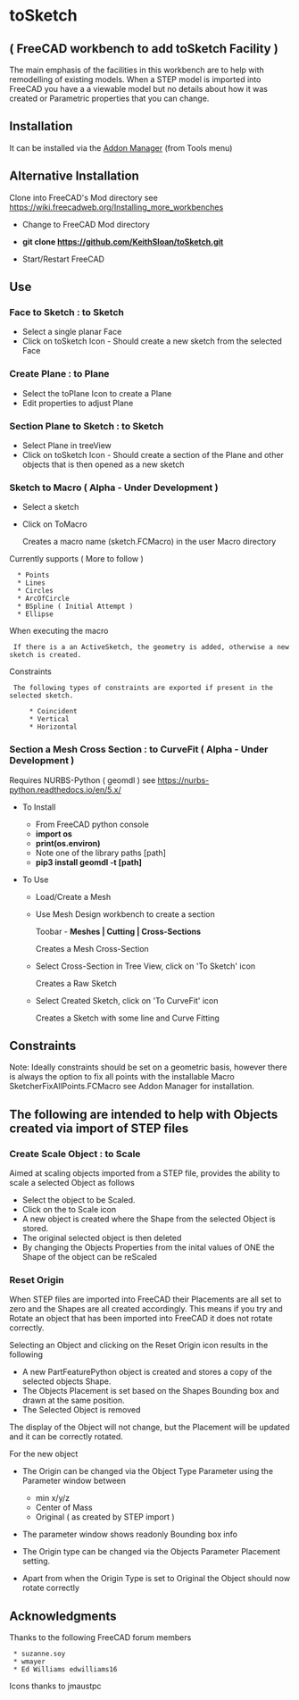 # toSketch

## ( FreeCAD workbench to add toSketch Facility )

The main emphasis of the facilities in this workbench are to help with remodelling of
existing models. When a STEP model is imported into FreeCAD you have a a viewable model
but no details about how it was created or Parametric properties that you can change.

## Installation

It can be installed via the [Addon Manager](https://github.com/FreeCAD/FreeCAD-addons) (from Tools menu)


## Alternative Installation

Clone into FreeCAD's Mod directory see https://wiki.freecadweb.org/Installing_more_workbenches

   * Change to FreeCAD Mod directory
   * **git clone https://github.com/KeithSloan/toSketch.git**

* Start/Restart FreeCAD


## Use

### Face to Sketch : to Sketch

* Select a single planar Face
* Click on toSketch Icon - Should create a new sketch from the selected Face

### Create Plane : to Plane

* Select the toPlane Icon to create a Plane
* Edit properties to adjust Plane

### Section Plane to Sketch : to Sketch

* Select Plane in treeView
* Click on toSketch Icon - Should create a section of the Plane and other objects
                           that is then opened as a new sketch

### Sketch to Macro ( Alpha - Under Development )

* Select a sketch
* Click on ToMacro

   Creates a macro name (sketch.FCMacro) in the user Macro directory

Currently supports ( More to follow )

      * Points
      * Lines
      * Circles
      * ArcOfCircle
      * BSpline ( Initial Attempt )
      * Ellipse

When executing the macro

     If there is a an ActiveSketch, the geometry is added, otherwise a new sketch is created.

Constraints

     The following types of constraints are exported if present in the selected sketch.

         * Coincident
         * Vertical
         * Horizontal


### Section a Mesh Cross Section : to CurveFit ( Alpha - Under Development )

Requires NURBS-Python ( geomdl ) see https://nurbs-python.readthedocs.io/en/5.x/

* To Install

    * From FreeCAD python console
    * **import os**
    * **print(os.environ)**
    * Note one of the library paths [path]
    * **pip3 install geomdl -t [path]**

* To Use

    * Load/Create a Mesh
    * Use Mesh Design workbench to create a section

        Toobar - **Meshes | Cutting | Cross-Sections**

        Creates a Mesh Cross-Section

    * Select Cross-Section in Tree View, click on 'To Sketch' icon

        Creates a Raw Sketch

    * Select Created Sketch, click on 'To CurveFit' icon

        Creates a Sketch with some line and Curve Fitting

## Constraints

Note: Ideally constraints should be set on a geometric basis, however there is always
      the option to fix all points with the installable Macro SketcherFixAllPoints.FCMacro
      see Addon Manager for installation.


## The following are intended to help with Objects created via import of STEP files

### Create Scale Object : to Scale

Aimed at scaling objects imported from a STEP file, provides the ability to scale a
selected Object as follows

* Select the object to be Scaled.
* Click on the to Scale icon
* A new object is created where the Shape from the selected Object is stored.
* The original selected object is then deleted
* By changing the Objects Properties from the inital values of ONE the Shape of the object can be reScaled


### Reset Origin

When STEP files are imported into FreeCAD their Placements are all set to zero and the Shapes are all created accordingly.
This means if you try and Rotate an object that has been imported into FreeCAD it does not rotate correctly.

Selecting an Object and clicking on the Reset Origin icon results in the following

 * A new PartFeaturePython object is created and stores a copy of the selected objects Shape.
 * The Objects Placement is set based on the Shapes Bounding box and drawn at the same position.
 * The Selected Object is removed

 The display of the Object will not change, but the Placement will be updated and it can be correctly rotated.

 For the new object

 * The Origin can be changed via the Object Type Parameter using the Parameter window between

    * min x/y/z
    * Center of Mass
    * Original ( as created by STEP import )

 * The parameter window shows readonly Bounding box info
 * The Origin type can be changed via the Objects Parameter Placement setting.
 * Apart from when the Origin Type is set to Original the Object should now rotate correctly

 ## Acknowledgments

 Thanks to the following FreeCAD forum members

     * suzanne.soy
     * wmayer
     * Ed Williams edwilliams16

 Icons thanks to jmaustpc
 
 
